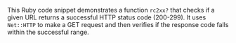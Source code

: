 This Ruby code snippet demonstrates a function `rc2xx?` that checks if a given URL returns a successful HTTP status code (200-299). It uses `Net::HTTP` to make a GET request and then verifies if the response code falls within the successful range.
